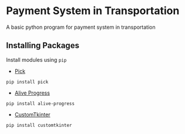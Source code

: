 # Payment System in Transportation 
A basic python program for payment system in transportation

## Installing Packages

Install modules using `pip`
- [Pick](https://github.com/wong2/pick)
```
pip install pick
```
- [Alive Progress](https://github.com/rsalmei/alive-progress)
```
pip install alive-progress
```

- [CustomTkinter](https://github.com/TomSchimansky/CustomTkinter)
```
pip install customtkinter
```
